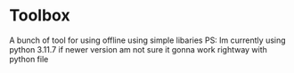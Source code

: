 # Toolbox
A bunch of tool for using offline using simple libaries
PS: Im currently using python 3.11.7 if newer version am not sure it gonna work rightway with python file
